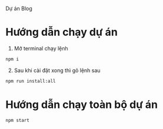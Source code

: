 Dự án Blog

# Hướng dẫn chạy dự án

1. Mở terminal chạy lệnh 
```bash
npm i

```
2. Sau khi cài đặt xong thì gõ lệnh sau

```bash
npm run install:all

```

# Hướng dẫn chạy toàn bộ dự án

```bash
npm start
```